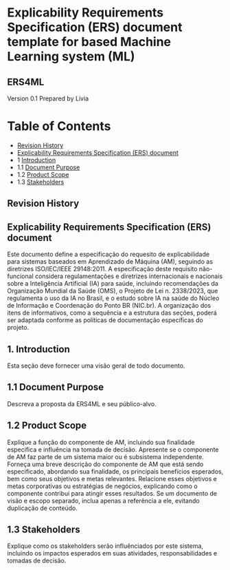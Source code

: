 # Explicability Requirements Specification (ERS) document template for based Machine Learning system (ML)
## ERS4ML

Version 0.1
Prepared by Lívia <author>

Table of Contents
=================
  * [Revision History](#revision-history)
  * [Explicability Requirements Specification (ERS) document](#ERS-document)
  * 1 [Introduction](#1-introduction)
   * 1.1 [Document Purpose](#1.1-purpose)
   * 1.2 [Product Scope](#1.2-scope)
   * 1.3 [Stakeholders](#1.2-stakeholders)
  

## Revision History


## Explicability Requirements Specification (ERS) document

Este documento define a especificação do requesito de explicabilidade para sistemas baseados em Aprendizado de Máquina (AM), seguindo as diretrizes ISO/IEC/IEEE 29148:2011. A especificação deste requisito não-funcional considera regulamentações e diretrizes internacionais e nacionais sobre a Inteligência Artificial (IA) para saúde, incluindo recomendações da Organização Mundial da Saúde (OMS), o Projeto de Lei n. 2338/2023, que regulamenta o uso da IA no Brasil, e o estudo sobre IA na saúde do Núcleo de Informação e Coordenação do Ponto BR (NIC.br).
A organização dos itens de informativos, como a sequência e a estrutura das seções, poderá ser adaptada conforme as políticas de documentação específicas do projeto.

## 1. Introduction

Esta seção deve fornecer uma visão geral de todo documento.

## 1.1 Document Purpose

Descreva a proposta da ERS4ML e seu público-alvo. 

## 1.2 Product Scope

Explique a função do componente de AM, incluindo sua finalidade específica e influência na tomada de decisão. Apresente se o componente de AM faz parte de um sistema maior ou é subsistema independente. Forneça uma breve descrição do componente de AM que está sendo especificado, abordando sua finalidade, os principais benefícios esperados, bem como seus objetivos e metas relevantes. Relacione esses objetivos e metas corporativas ou estratégias de negócios, explicando como o componente contribui para atingir esses resultados. Se um documento de visão e escopo separado, inclua apenas a referência a ele, evitando duplicação de conteúdo.

## 1.3 Stakeholders

Explique como os stakeholders serão influênciados por este sistema, incluindo os impactos esperados em suas atividades, responsabilidades e tomadas de decisão.
